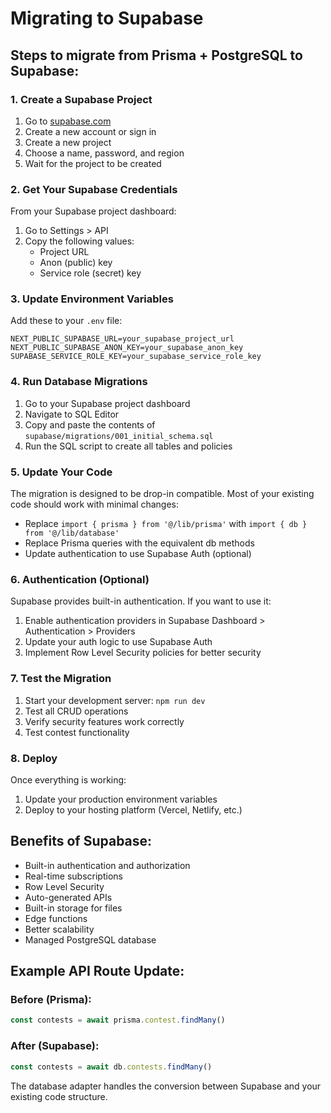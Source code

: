 # Migrating to Supabase

## Steps to migrate from Prisma + PostgreSQL to Supabase:

### 1. Create a Supabase Project
1. Go to [supabase.com](https://supabase.com)
2. Create a new account or sign in
3. Create a new project
4. Choose a name, password, and region
5. Wait for the project to be created

### 2. Get Your Supabase Credentials
From your Supabase project dashboard:
1. Go to Settings > API
2. Copy the following values:
   - Project URL
   - Anon (public) key
   - Service role (secret) key

### 3. Update Environment Variables
Add these to your `.env` file:
```env
NEXT_PUBLIC_SUPABASE_URL=your_supabase_project_url
NEXT_PUBLIC_SUPABASE_ANON_KEY=your_supabase_anon_key
SUPABASE_SERVICE_ROLE_KEY=your_supabase_service_role_key
```

### 4. Run Database Migrations
1. Go to your Supabase project dashboard
2. Navigate to SQL Editor
3. Copy and paste the contents of `supabase/migrations/001_initial_schema.sql`
4. Run the SQL script to create all tables and policies

### 5. Update Your Code
The migration is designed to be drop-in compatible. Most of your existing code should work with minimal changes:

- Replace `import { prisma } from '@/lib/prisma'` with `import { db } from '@/lib/database'`
- Replace Prisma queries with the equivalent db methods
- Update authentication to use Supabase Auth (optional)

### 6. Authentication (Optional)
Supabase provides built-in authentication. If you want to use it:

1. Enable authentication providers in Supabase Dashboard > Authentication > Providers
2. Update your auth logic to use Supabase Auth
3. Implement Row Level Security policies for better security

### 7. Test the Migration
1. Start your development server: `npm run dev`
2. Test all CRUD operations
3. Verify security features work correctly
4. Test contest functionality

### 8. Deploy
Once everything is working:
1. Update your production environment variables
2. Deploy to your hosting platform (Vercel, Netlify, etc.)

## Benefits of Supabase:
- Built-in authentication and authorization
- Real-time subscriptions
- Row Level Security
- Auto-generated APIs
- Built-in storage for files
- Edge functions
- Better scalability
- Managed PostgreSQL database

## Example API Route Update:

### Before (Prisma):
```typescript
const contests = await prisma.contest.findMany()
```

### After (Supabase):
```typescript
const contests = await db.contests.findMany()
```

The database adapter handles the conversion between Supabase and your existing code structure.
